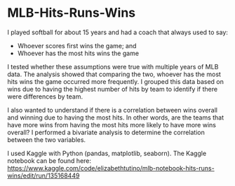 # MLB-Hits-Runs-Wins

I played softball for about 15 years and had a coach that always used to say:
* Whoever scores first wins the game; and
* Whoever has the most hits wins the game

I tested whether these assumptions were true with multiple years of MLB data. The analysis showed that comparing the two, whoever has the most hits wins the game occurred more frequently. I grouped this data based on wins due to having the highest number of hits by team to identify if there were differences by team. 

I also wanted to understand if there is a correlation between wins overall and winning due to having the most hits. In other words, are the teams that have more wins from having the most hits more likely to have more wins overall? I performed a bivariate analysis to determine the correlation between the two variables.

I used Kaggle with Python (pandas, matplotlib, seaborn). The Kaggle notebook can be found here: https://www.kaggle.com/code/elizabethtutino/mlb-notebook-hits-runs-wins/edit/run/135168449
